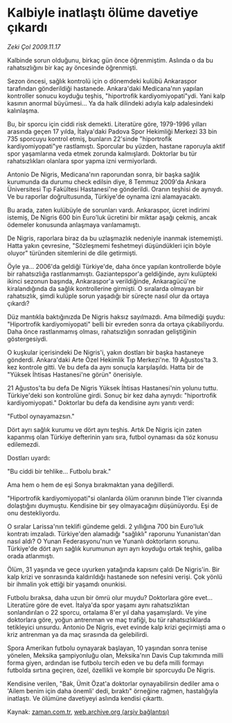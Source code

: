 # Kalbiyle inatlaştı ölüme davetiye çıkardı

*Zeki Çol 2009.11.17*

<tr><td class="metin" colspan="2" style="padding-top: 20px; padding-left: 5px; ">Kalbinde sorun olduğunu, birkaç gün önce öğrenmiştim. Aslında o da bu rahatsızlığını bir kaç ay öncesinde öğrenmişti.</td></tr><tr><td class="metin" colspan="2" style="padding-top: 20px; padding-left: 5px; "><p>Sezon öncesi, sağlık kontrolü için o dönemdeki kulübü Ankaraspor tarafından gönderildiği hastanede. Ankara'daki Medicana'nın yapılan kontroller sonucu koyduğu teşhis, "hiportrofik kardiyomiyopati"ydi. Yani kalp kasının anormal büyümesi... Ya da halk dilindeki adıyla kalp adalesindeki kalınlaşma.
<p>Bu, bir sporcu için ciddi risk demekti. Literatüre göre, 1979-1996 yılları arasında geçen 17 yılda, İtalya'daki Padova Spor Hekimliği Merkezi 33 bin 735 sporcuyu kontrol etmiş, bunların 22'sinde "hiportrofik kardiyomiyopati"ye rastlamıştı. Sporcular bu yüzden, hastane raporuyla aktif spor yaşamlarına veda etmek zorunda kalmışlardı. Doktorlar bu tür rahatsızlıkları olanlara spor yapma izni vermiyorlardı.
<p>Antonio De Nigris, Medicana'nın raporundan sonra, bir başka sağlık kurumunda da durumu check edilsin diye, 8 Temmuz 2009'da Ankara Üniversitesi Tıp Fakültesi Hastanesi'ne gönderildi. Oranın teşhisi de aynıydı. Ve bu raporlar doğrultusunda, Türkiye'de oynama izni alamayacaktı.
<p>Bu arada, zaten kulübüyle de sorunları vardı. Ankaraspor, ücret indirimi istemiş, De Nigris 600 bin Euro'luk ücretini bir miktar aşağı çekmiş, ancak ödemeler konusunda anlaşmaya varılamamıştı.
<p>De Nigris, raporlara biraz da bu uzlaşmazlık nedeniyle inanmak istememişti. Hatta yakın çevresine, "Sözleşmemi feshetmeyi düşündükleri için böyle oluyor" türünden sitemlerini de dile getirmişti.
<p>Öyle ya... 2006'da geldiği Türkiye'de, daha önce yapılan kontrollerde böyle bir rahatsızlığa rastlanmamıştı. Gaziantepspor'a geldiğinde, aynı kulüpteki ikinci sezonun başında, Ankaraspor'a verildiğinde, Ankaragücü'ne kiralandığında da sağlık kontrollerine girmişti. O sıralarda olmayan bir rahatsızlık, şimdi kulüple sorun yaşadığı bir süreçte nasıl olur da ortaya çıkardı?
<p>Düz mantıkla baktığınızda De Nigris haksız sayılmazdı. Ama bilmediği şuydu: "Hiportrofik kardiyomiyopati" belli bir evreden sonra da ortaya çıkabiliyordu. Daha önce rastlanmamış olması, rahatsızlığın sonradan geliştiğinin göstergesiydi.
<p>O kuşkular içerisindeki De Nigris'i, yakın dostları bir başka hastaneye gönderdi. Ankara'daki Arte Özel Hekimlik Tıp Merkezi'ne. 19 Ağustos'ta 3. kez kontrole gitti. Ve bu defa da aynı sonuçla karşılaşıldı. Hatta bir de "Yüksek İhtisas Hastanesi'ne görün" önerisiyle.
<p>21 Ağustos'ta bu defa De Nigris Yüksek İhtisas Hastanesi'nin yolunu tuttu. Türkiye'deki son kontrolüne girdi. Sonuç bir kez daha aynıydı: "hiportrofik kardiyomiyopati." Doktorlar bu defa da kendisine aynı yanıtı verdi:
<p>"Futbol oynayamazsın."
<p>Dört ayrı sağlık kurumu ve dört aynı teşhis. Artık De Nigris için zaten kapanmış olan Türkiye defterinin yanı sıra, futbol oynaması da söz konusu edilemezdi.
<p>Dostları uyardı:
<p>"Bu ciddi bir tehlike... Futbolu bırak."
<p>Ama hem o hem de eşi Sonya bırakmaktan yana değillerdi.
<p>"Hiportrofik kardiyomiyopati"si olanlarda ölüm oranının binde 1'ler civarında dolaştığını duymuştu. Kendisine bir şey olmayacağını düşünüyordu. Eşi de onu destekliyordu.
<p>O sıralar Larissa'nın teklifi gündeme geldi. 2 yıllığına 700 bin Euro'luk kontratı imzaladı. Türkiye'den alamadığı "sağlıklı" raporunu Yunanistan'dan nasıl aldı? O Yunan Federasyonu'nun ve Yunanlı doktorların sorunu. Türkiye'de dört ayrı sağlık kurumunun ayrı ayrı koyduğu ortak teşhis, galiba orada atlanmıştı.
<p>Ölüm, 31 yaşında ve gece uyurken yatağında kapısını çaldı De Nigris'in. Bir kalp krizi ve sonrasında kaldırıldığı hastanede son nefesini verişi. Çok yönlü bir ihmalin yok ettiği bir yaşamdı onunkisi.
<p>Futbolu bıraksa, daha uzun bir ömrü olur muydu? Doktorlara göre evet... Literatüre göre de evet. İtalya'da spor yaşamı aynı rahatsızlıktan sonlandırılan o 22 sporcu, ortalama 8'er yıl daha yaşamışlardı. Ve yine doktorlara göre, yoğun antrenman ve maç trafiği, bu tür rahatsızlıklarda tetikleyici unsurdu. Antonio De Nigris, evet evinde kalp krizi geçirmişti ama o kriz antrenman ya da maç sırasında da gelebilirdi.
<p>Spora Amerikan futbolu oynayarak başlayan, 10 yaşından sonra tenise yönelen, Meksika şampiyonluğu olan, Meksika'nın Davis Cup takımında milli forma giyen, ardından ise futbolu tercih eden ve bu defa milli formayı futbolda sırtına geçiren, özel, özellikli ve komple bir sporcuydu De Nigris.
<p>Kendisine verilen, "Bak, Ümit Özat'a doktorlar oynayabilirsin dediler ama o 'Ailem benim için daha önemli' dedi, bıraktı" örneğine rağmen, hastalığıyla inatlaştı. Ve ölümüne davetiyeyi aslında kendisi çıkarttı.<br/></p></p></p></p></p></p></p></p></p></p></p></p></p></p></p></p></p></p></p></p></td></tr>

Kaynak: [zaman.com.tr](http://zaman.com.tr/yazar.do?yazino=916533), [web.archive.org (arşiv bağlantısı)](http://web.archive.org/web/20100122025021/http://www.zaman.com.tr:80/yazar.do?yazino=916533)
